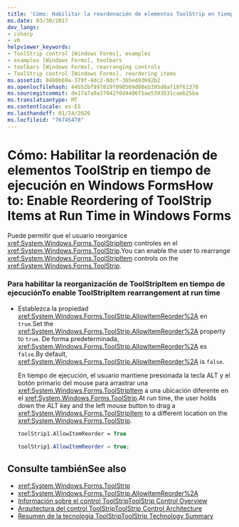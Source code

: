 ```yaml
---
title: 'Cómo: Habilitar la reordenación de elementos ToolStrip en tiempo de ejecución'
ms.date: 03/30/2017
dev_langs:
- csharp
- vb
helpviewer_keywords:
- ToolStrip control [Windows Forms], examples
- examples [Windows Forms], toolbars
- toolbars [Windows Forms], rearranging controls
- ToolStrip control [Windows Forms], reordering items
ms.assetid: 8480b69a-379f-4dc2-8dcf-365ed93692b2
ms.openlocfilehash: 44b52bf997819f090569d08eb395d8af18f61370
ms.sourcegitcommit: de17a7a0a37042f0d4406f5ae5393531caeb25ba
ms.translationtype: MT
ms.contentlocale: es-ES
ms.lasthandoff: 01/24/2020
ms.locfileid: "76745478"
---
```

# <a name="how-to-enable-reordering-of-toolstrip-items-at-run-time-in-windows-forms"></a><span data-ttu-id="46a43-102">Cómo: Habilitar la reordenación de elementos ToolStrip en tiempo de ejecución en Windows Forms</span><span class="sxs-lookup"><span data-stu-id="46a43-102">How to: Enable Reordering of ToolStrip Items at Run Time in Windows Forms</span></span>
<span data-ttu-id="46a43-103">Puede permitir que el usuario reorganice <xref:System.Windows.Forms.ToolStripItem> controles en el <xref:System.Windows.Forms.ToolStrip>.</span><span class="sxs-lookup"><span data-stu-id="46a43-103">You can enable the user to rearrange <xref:System.Windows.Forms.ToolStripItem> controls on the <xref:System.Windows.Forms.ToolStrip>.</span></span>  
  
### <a name="to-enable-toolstripitem-rearrangement-at-run-time"></a><span data-ttu-id="46a43-104">Para habilitar la reorganización de ToolStripItem en tiempo de ejecución</span><span class="sxs-lookup"><span data-stu-id="46a43-104">To enable ToolStripItem rearrangement at run time</span></span>  
  
- <span data-ttu-id="46a43-105">Establezca la propiedad <xref:System.Windows.Forms.ToolStrip.AllowItemReorder%2A> en `true`.</span><span class="sxs-lookup"><span data-stu-id="46a43-105">Set the <xref:System.Windows.Forms.ToolStrip.AllowItemReorder%2A> property to `true`.</span></span> <span data-ttu-id="46a43-106">De forma predeterminada, <xref:System.Windows.Forms.ToolStrip.AllowItemReorder%2A> es `false`.</span><span class="sxs-lookup"><span data-stu-id="46a43-106">By default, <xref:System.Windows.Forms.ToolStrip.AllowItemReorder%2A> is `false`.</span></span>  
  
     <span data-ttu-id="46a43-107">En tiempo de ejecución, el usuario mantiene presionada la tecla ALT y el botón primario del mouse para arrastrar una <xref:System.Windows.Forms.ToolStripItem> a una ubicación diferente en el <xref:System.Windows.Forms.ToolStrip>.</span><span class="sxs-lookup"><span data-stu-id="46a43-107">At run time, the user holds down the ALT key and the left mouse button to drag a <xref:System.Windows.Forms.ToolStripItem> to a different location on the <xref:System.Windows.Forms.ToolStrip>.</span></span>  
  
    ```vb  
    toolStrip1.AllowItemReorder = True  
    ```  
  
    ```csharp  
    toolStrip1.AllowItemReorder = true;  
    ```  
  
## <a name="see-also"></a><span data-ttu-id="46a43-108">Consulte también</span><span class="sxs-lookup"><span data-stu-id="46a43-108">See also</span></span>

- <xref:System.Windows.Forms.ToolStrip>
- <xref:System.Windows.Forms.ToolStrip.AllowItemReorder%2A>
- [<span data-ttu-id="46a43-109">Información sobre el control ToolStrip</span><span class="sxs-lookup"><span data-stu-id="46a43-109">ToolStrip Control Overview</span></span>](toolstrip-control-overview-windows-forms.md)
- [<span data-ttu-id="46a43-110">Arquitectura del control ToolStrip</span><span class="sxs-lookup"><span data-stu-id="46a43-110">ToolStrip Control Architecture</span></span>](toolstrip-control-architecture.md)
- [<span data-ttu-id="46a43-111">Resumen de la tecnología ToolStrip</span><span class="sxs-lookup"><span data-stu-id="46a43-111">ToolStrip Technology Summary</span></span>](toolstrip-technology-summary.md)
